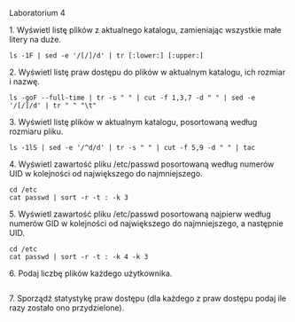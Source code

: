 Laboratorium 4

1\. Wyświetl listę plików z aktualnego katalogu, zamieniając wszystkie małe litery na duże.
```
ls -1F | sed -e '/[/]/d' | tr [:lower:] [:upper:]
```
2\. Wyświetl listę praw dostępu do plików w aktualnym katalogu, ich rozmiar i nazwę.
```
ls -goF --full-time | tr -s " " | cut -f 1,3,7 -d " " | sed -e '/[/]/d' | tr " " "\t"
```
3\. Wyświetl listę plików w aktualnym katalogu, posortowaną według rozmiaru pliku.
```
ls -1lS | sed -e '/^d/d' | tr -s " " | cut -f 5,9 -d " " | tac
```
4\. Wyświetl zawartość pliku /etc/passwd posortowaną według numerów UID w kolejności od największego do najmniejszego.
```
cd /etc
cat passwd | sort -r -t : -k 3
```
5\. Wyświetl zawartość pliku /etc/passwd posortowaną najpierw według numerów GID w kolejności od największego do najmniejszego, a następnie UID.
```
cd /etc
cat passwd | sort -r -t : -k 4 -k 3
```
6\. Podaj liczbę plików każdego użytkownika.
```

```
7\. Sporządź statystykę praw dostępu (dla każdego z praw dostępu podaj ile razy zostało ono przydzielone).
```

```
